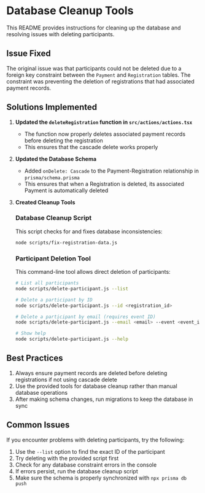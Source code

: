 # Database Cleanup Tools

This README provides instructions for cleaning up the database and resolving issues with deleting participants.

## Issue Fixed

The original issue was that participants could not be deleted due to a foreign key constraint between the `Payment` and `Registration` tables. The constraint was preventing the deletion of registrations that had associated payment records.

## Solutions Implemented

1. **Updated the `deleteRegistration` function in `src/actions/actions.tsx`**

   - The function now properly deletes associated payment records before deleting the registration
   - This ensures that the cascade delete works properly

2. **Updated the Database Schema**

   - Added `onDelete: Cascade` to the Payment-Registration relationship in `prisma/schema.prisma`
   - This ensures that when a Registration is deleted, its associated Payment is automatically deleted

3. **Created Cleanup Tools**

   ### Database Cleanup Script

   This script checks for and fixes database inconsistencies:

   ```bash
   node scripts/fix-registration-data.js
   ```

   ### Participant Deletion Tool

   This command-line tool allows direct deletion of participants:

   ```bash
   # List all participants
   node scripts/delete-participant.js --list

   # Delete a participant by ID
   node scripts/delete-participant.js --id <registration_id>

   # Delete a participant by email (requires event ID)
   node scripts/delete-participant.js --email <email> --event <event_id>

   # Show help
   node scripts/delete-participant.js --help
   ```

## Best Practices

1. Always ensure payment records are deleted before deleting registrations if not using cascade delete
2. Use the provided tools for database cleanup rather than manual database operations
3. After making schema changes, run migrations to keep the database in sync

## Common Issues

If you encounter problems with deleting participants, try the following:

1. Use the `--list` option to find the exact ID of the participant
2. Try deleting with the provided script first
3. Check for any database constraint errors in the console
4. If errors persist, run the database cleanup script
5. Make sure the schema is properly synchronized with `npx prisma db push`
